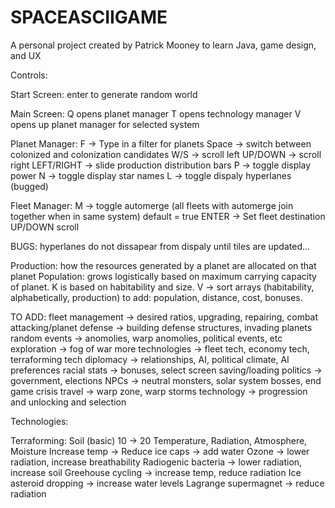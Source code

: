 # SPACEASCIIGAME

A personal project created by Patrick Mooney to learn Java, game design, and UX

Controls:

Start Screen: enter to generate random world


Main Screen: Q opens planet manager
              T opens technology manager
              V opens up planet manager for selected system
              
              
Planet Manager:
F -> Type in a filter for planets
Space -> switch between colonized and colonization candidates
W/S -> scroll left
UP/DOWN -> scroll right
LEFT/RIGHT -> slide production distribution bars
P -> toggle display power
N -> toggle display star names
L -> toggle dispaly hyperlanes (bugged)

Fleet Manager:
M -> toggle automerge (all fleets with automerge join together when in same system) default = true
ENTER -> Set fleet destination
UP/DOWN scroll

BUGS:
hyperlanes do not dissapear from dispaly until tiles are updated...


Production: how the resources generated by a planet are allocated on that planet
Population: grows logistically based on maximum carrying capacity of planet. K is based on habitability and size.
V -> sort arrays (habitability, alphabetically, production)
to add: population, distance, cost, bonuses.


TO ADD:
   fleet management -> desired ratios, upgrading, repairing, combat
   attacking/planet defense -> building defense structures, invading planets
   random events -> anomolies, warp anomolies, political events, etc
   exploration -> fog of war
   more technologies -> fleet tech, economy tech, terraforming tech
   diplomacy -> relationships, AI, political climate, AI preferences
   racial stats -> bonuses, select screen
   saving/loading
   politics -> government, elections
   NPCs -> neutral monsters, solar system bosses, end game crisis
   travel -> warp zone, warp storms
   technology -> progression and unlocking and selection
  
Technologies:
 
 
 Terraforming: 
      Soil (basic) 10 -> 20
      Temperature, Radiation, Atmosphere, Moisture
      Increase temp -> Reduce ice caps -> add water
      Ozone -> lower radiation, increase breathability
      Radiogenic bacteria -> lower radiation, increase soil
      Greehouse cycling -> increase temp, reduce radiation
      Ice asteroid dropping -> increase water levels
      Lagrange supermagnet -> reduce radiation
      
        
      
  
